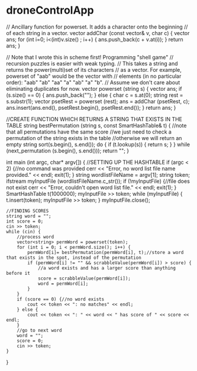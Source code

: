 # droneControlApp
// Ancillary function for powerset.  It adds a character onto the beginning
// of each string in a vector.
vector<string> addChar (const vector<string>& v, char c) {
    vector<string> ans;
    for (int i=0; i<(int)v.size() ; i++) {
	ans.push_back(c + v.at(i));
    }
    return ans;
}

// Note that I wrote this in scheme first!  Programming "shell game"
// recursion puzzles is easier with weak typing.
// This takes a string and returns the power(multi)set of its characters
// as a vector.  For example, powerset of "aab" would be the vector with
// elements (in no particular order): "aab" "ab" "aa" "a" "ab" "a" "b".
// Assume we don't care about eliminating duplicates for now.
vector<string> powerset (string s) {
    vector<string> ans;
    if (s.size() == 0) {
	ans.push_back("");
    } else {
	char c = s.at(0);
	string rest = s.substr(1);
	vector<string> psetRest = powerset (rest);
	ans = addChar (psetRest, c);
	ans.insert(ans.end(), psetRest.begin(), psetRest.end());
    }
    return ans;
}

//CREATE FUNCTION WHICH RETURNS A STRING THAT EXISTS IN THE TABLE
string bestPermutation (string s, const SmartHashTable& t) {
    //note that all permutations have the same score
    //we just need to check a permutation of the string exists in the table
    //otherwise we will return an empty string
    sort(s.begin(), s.end());
    do {
        if (t.lookup(s)) {
            return s;
        }
    } while (next_permutation (s.begin(), s.end()));
    return "";
}

int main (int argc, char* argv[]) {
    //SETTING UP THE HASHTABLE
    if (argc < 2) {//no command was provided
        cerr << "Error, no word list file name provided." << endl;
        exit(1);
    }
    string wordlistFileName = argv[1];
    string token;
    ifstream myInputFile (wordlistFileName.c_str());
    if (!myInputFile) {//file does not exist
        cerr << "Error, couldn't open word list file." << endl;
        exit(1);
    }
    SmartHashTable t(1000000);
    myInputFile >> token;
    while (myInputFile) {
        t.insert(token);
        myInputFile >> token;
    }
    myInputFile.close();

    //FINDING SCORES
    string word = "";
    int score = 0;
    cin >> token;
    while (cin) {
        //process word
        vector<string> permWord = powerset(token);
        for (int i = 0; i < permWord.size(); i++) {
            permWord[i]= bestPermutation(permWord[i], t);//store a word that exists in the spot, instead of the permutation
            if (permWord[i] != "" && scrabbleValue(permWord[i]) > score) {
                //a word exists and has a larger score than anything before it
                score = scrabbleValue(permWord[i]);
                word = permWord[i];
            }
        }
        if (score == 0) {//no word exists
            cout << token << ": no matches" << endl;
        } else {
            cout << token << ": " << word << " has score of " << score << endl;
        }
        //go to next word
        word = "";
        score = 0;
        cin >> token;
    }

}
